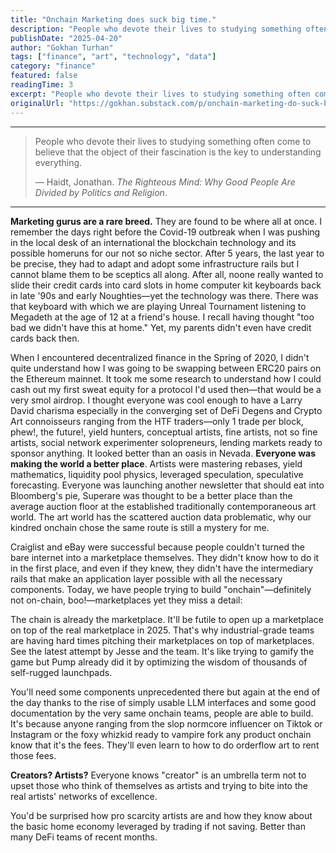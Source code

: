 ```yaml
---
title: "Onchain Marketing does suck big time."
description: "People who devote their lives to studying something often come to believe that the object of their fascination is the key to understanding everything."
publishDate: "2025-04-20"
author: "Gokhan Turhan"
tags: ["finance", "art", "technology", "data"]
category: "finance"
featured: false
readingTime: 3
excerpt: "People who devote their lives to studying something often come to believe that the object of their fascination is the key to understanding everything. Haidt, Jonathan. The Righteous Mind: Why Good Peo..."
originalUrl: "https://gokhan.substack.com/p/onchain-marketing-do-suck-big-time"
---
```


---

> People who devote their lives to studying something often come to believe that the object of their fascination is the key to understanding everything.
> 
> — Haidt, Jonathan. *The Righteous Mind: Why Good People Are Divided by Politics and Religion*.

---

**Marketing gurus are a rare breed.** They are found to be where all at once. I remember the days right before the Covid-19 outbreak when I was pushing in the local desk of an international the blockchain technology and its possible homeruns for our not so niche sector. After 5 years, the last year to be precise, they had to adapt and adopt some infrastructure rails but I cannot blame them to be sceptics all along. After all, noone really wanted to slide their credit cards into card slots in home computer kit keyboards back in late '90s and early Noughties—yet the technology was there. There was that keyboard with which we are playing Unreal Tournament listening to Megadeth at the age of 12 at a friend's house. I recall having thought "too bad we didn't have this at home." Yet, my parents didn't even have credit cards back then.

When I encountered decentralized finance in the Spring of 2020, I didn't quite understand how I was going to be swapping between ERC20 pairs on the Ethereum mainnet. It took me some research to understand how I could cash out my first sweat equity for a protocol I'd used then—that would be a very smol airdrop. I thought everyone was cool enough to have a Larry David charisma especially in the converging set of DeFi Degens and Crypto Art connoisseurs ranging from the HTF traders—only 1 trade per block, phew!, the future!, yield hunters, conceptual artists, fine artists, not so fine artists, social network experimenter solopreneurs, lending markets ready to sponsor anything. It looked better than an oasis in Nevada. **Everyone was making the world a better place**. Artists were mastering rebases, yield mathematics, liquidity pool physics, leveraged speculation, speculative forecasting. Everyone was launching another newsletter that should eat into Bloomberg's pie, Superare was thought to be a better place than the average auction floor at the established traditionally contemporaneous art world. The art world has the scattered auction data problematic, why our kindred onchain chose the same route is still a mystery for me.

Craiglist and eBay were successful because people couldn't turned the bare internet into a marketplace themselves. They didn't know how to do it in the first place, and even if they knew, they didn't have the intermediary rails that make an application layer possible with all the necessary components. Today, we have people trying to build "onchain"—definitely not on-chain, boo!—marketplaces yet they miss a detail:

The chain is already the marketplace. It'll be futile to open up a marketplace on top of the real marketplace in 2025. That's why industrial-grade teams are having hard times pitching their marketplaces on top of marketplaces. See the latest attempt by Jesse and the team. It's like trying to gamify the game but Pump already did it by optimizing the wisdom of thousands of self-rugged launchpads.

You'll need some components unprecedented there but again at the end of the day thanks to the rise of simply usable LLM interfaces and some good documentation by the very same onchain teams, people are able to build. It's because anyone ranging from the slop normcore influencer on Tiktok or Instagram or the foxy whizkid ready to vampire fork any product onchain know that it's the fees. They'll even learn to how to do orderflow art to rent those fees.

**Creators? Artists?** Everyone knows "creator" is an umbrella term not to upset those who think of themselves as artists and trying to bite into the real artists' networks of excellence.

You'd be surprised how pro scarcity artists are and how they know about the basic home economy leveraged by trading if not saving. Better than many DeFi teams of recent months.